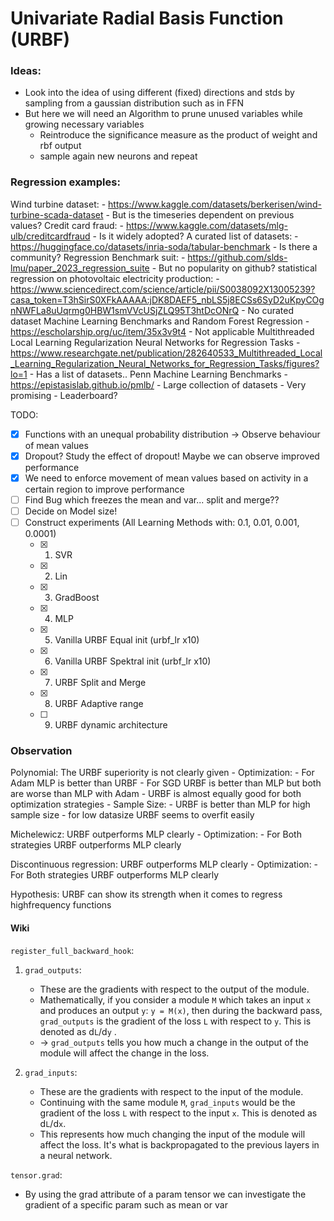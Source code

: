 # Univariate Radial Basis Function (URBF)

### Ideas:
- Look into the idea of using different (fixed) directions and stds by sampling from a gaussian distribution such as in FFN
- But here we will need an Algorithm to prune unused variables while growing necessary variables
  - Reintroduce the significance measure as the product of weight and rbf output
  - sample again new neurons and repeat



### Regression examples:
Wind turbine dataset:
    - https://www.kaggle.com/datasets/berkerisen/wind-turbine-scada-dataset 
    - But is the timeseries dependent on previous values?
Credit card fraud:
    - https://www.kaggle.com/datasets/mlg-ulb/creditcardfraud
    - Is it widely adopted?
A curated list of datasets:
    - https://huggingface.co/datasets/inria-soda/tabular-benchmark
    - Is there a community?
Regression Benchmark suit:
    - https://github.com/slds-lmu/paper_2023_regression_suite
    - But no popularity on github?
statistical regression on photovoltaic electricity production:
    - https://www.sciencedirect.com/science/article/pii/S0038092X13005239?casa_token=T3hSirS0XFkAAAAA:jDK8DAEF5_nbLS5j8ECSs6SyD2uKpyCOgnNWFLa8uUqrmg0HBW1smVVcUSjZLQ95T3htDcONrQ
    - No curated dataset
Machine Learning Benchmarks and Random Forest Regression
    - https://escholarship.org/uc/item/35x3v9t4
    - Not applicable
Multithreaded Local Learning Regularization Neural Networks for Regression Tasks
    - https://www.researchgate.net/publication/282640533_Multithreaded_Local_Learning_Regularization_Neural_Networks_for_Regression_Tasks/figures?lo=1
    - Has a list of datasets..
Penn Machine Learning Benchmarks
    - https://epistasislab.github.io/pmlb/
    - Large collection of datasets
    - Very promising
    - Leaderboard?


TODO: 
 - [x] Functions with an unequal probability distribution -> Observe behaviour of mean values
 - [x] Dropout? Study the effect of dropout! Maybe we can observe improved performance
 - [x] We need to enforce movement of mean values based on activity in a certain region to improve performance
 - [ ] Find Bug which freezes the mean and var... split and merge??
 - [ ] Decide on Model size!
 - [ ] Construct experiments (All Learning Methods with: 0.1, 0.01, 0.001, 0.0001)
   - [x] 1. SVR
   - [x] 2. Lin
   - [x] 3. GradBoost
   - [x] 4. MLP 
   - [x] 5. Vanilla URBF Equal init (urbf_lr x10)
   - [x] 6. Vanilla URBF Spektral init (urbf_lr x10)
   - [x] 7. URBF Split and Merge
   - [x] 8. URBF Adaptive range
   - [ ] 9. URBF dynamic architecture


### Observation

Polynomial: The URBF superiority is not clearly given
    - Optimization: 
      - For Adam MLP is better than URBF
      - For SGD URBF is better than MLP but both are worse than MLP with Adam
      - URBF is almost equally good for both optimization strategies
    - Sample Size:
      - URBF is better than MLP for high sample size
      - for low datasize URBF seems to overfit easily

Michelewicz: URBF outperforms MLP clearly
    - Optimization:
      - For Both strategies URBF outperforms MLP clearly

Discontinuous regression: URBF outperforms MLP clearly
    - Optimization:
      - For Both strategies URBF outperforms MLP clearly

Hypothesis: URBF can show its strength when it comes to regress highfrequency functions

#### Wiki
`register_full_backward_hook`:
1. `grad_outputs`: 
   - These are the gradients with respect to the output of the module.
   - Mathematically, if you consider a module `M` which takes an input `x` and produces an output `y`: `y = M(x)`, then during the backward pass, `grad_outputs` is the gradient of the loss `L` with respect to `y`. This is denoted as d`L`/d`y` .
   - -> `grad_outputs` tells you how much a change in the output of the module will affect the change in the loss.

2. `grad_inputs`:
   - These are the gradients with respect to the input of the module.
   - Continuing with the same module `M`, `grad_inputs` would be the gradient of the loss `L` with respect to the input `x`. This is denoted as d`L`/d`x`.
   - This represents how much changing the input of the module will affect the loss. It's what is backpropagated to the previous layers in a neural network.

`tensor.grad`:
 - By using the grad attribute of a param tensor we can investigate the gradient of a specific param such as mean or var

